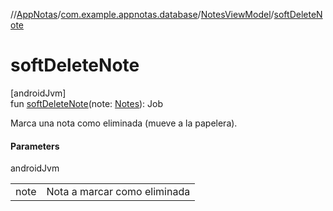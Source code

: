 //[AppNotas](../../../index.md)/[com.example.appnotas.database](../index.md)/[NotesViewModel](index.md)/[softDeleteNote](soft-delete-note.md)

# softDeleteNote

[androidJvm]\
fun [softDeleteNote](soft-delete-note.md)(note: [Notes](../-notes/index.md)): Job

Marca una nota como eliminada (mueve a la papelera).

#### Parameters

androidJvm

| | |
|---|---|
| note | Nota a marcar como eliminada |
